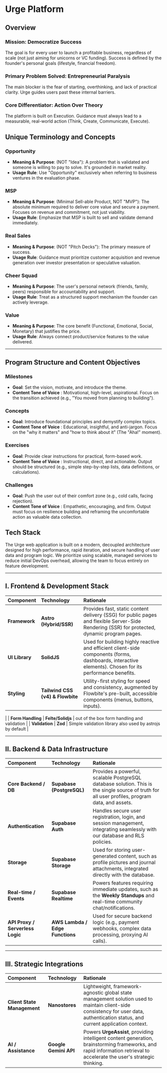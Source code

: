 # Urge Platform
## Overview
### Mission: Democratize Success
The goal is for every user to launch a profitable business, regardless of scale (not just aiming for unicorns or VC funding). Success is defined by the founder's personal goals (lifestyle, financial freedom).

### Primary Problem Solved: Entrepreneurial Paralysis
The main blocker is the fear of starting, overthinking, and lack of practical clarity. Urge guides users past these internal barriers.

### Core Differentiator: Action Over Theory
The platform is built on Execution. Guidance must always lead to a measurable, real-world action (Think, Create, Communicate, Execute).

## Unique Terminology and Concepts
### Opportunity
- **Meaning & Purpose**: (NOT "Idea"): A problem that is validated and someone is willing to pay to solve. It's grounded in market reality.
- **Usage Rule**: Use "Opportunity" exclusively when referring to business ventures in the evaluation phase.

### MSP
- **Meaning & Purpose**: (Minimal Sell-able Product, NOT "MVP"): The absolute minimum required to deliver core value and secure a payment. Focuses on revenue and commitment, not just viability.
- **Usage Rule**: Emphasize that MSP is built to sell and validate demand immediately.

### Real Sales
- **Meaning & Purpose**: (NOT "Pitch Decks"): The primary measure of success.
- **Usage Rule**: Guidance must prioritize customer acquisition and revenue generation over investor presentation or speculative valuation.

### Cheer Squad
- **Meaning & Purpose**: The user's personal network (friends, family, peers) responsible for accountability and support.
- **Usage Rule**: Treat as a structured support mechanism the founder can actively leverage.

### Value
- **Meaning & Purpose**: The core benefit (Functional, Emotional, Social, Monetary) that justifies the price.
- **Usage Rule**: Always connect product/service features to the value delivered.

---- 


## Program Structure and Content Objectives

### Milestones
- **Goal**: Set the vision, motivate, and introduce the theme.
- **Content Tone of Voice** : Motivational, high-level, aspirational. Focus on the transition achieved (e.g., "You moved from planning to building").

### Concepts
- **Goal**: Introduce foundational principles and demystify complex topics.
- **Content Tone of Voice** : Educational, insightful, and anti-jargon. Focus on the "why it matters" and "how to think about it" (The "Aha!" moment).

### Exercises
- **Goal**: Provide clear instructions for practical, form-based work.
- **Content Tone of Voice** : Instructional, direct, and actionable. Output should be structured (e.g., simple step-by-step lists, data definitions, or calculations).

### Challenges
- **Goal**: Push the user out of their comfort zone (e.g., cold calls, facing rejection).
- **Content Tone of Voice** : Empathetic, encouraging, and firm. Output must focus on resilience building and reframing the uncomfortable action as valuable data collection.

## Tech Stack 
The Urge web application is built on a modern, decoupled architecture designed for high performance, rapid iteration, and secure handling of user data and program logic. We prioritize using scalable, managed services to reduce initial DevOps overhead, allowing the team to focus entirely on feature development.

---

## I. Frontend & Development Stack

| Component | Technology | Rationale |
| :--- | :--- | :--- |
| **Framework** | **Astro (Hybrid/SSR)** | Provides fast, static content delivery (SSG) for public pages and flexible Server-Side Rendering (SSR) for protected, dynamic program pages. |
| **UI Library** | **SolidJS** | Used for building highly reactive and efficient client-side components (forms, dashboards, interactive elements). Chosen for its performance benefits. |
| **Styling** | **Tailwind CSS (v4) & Flowbite** | Utility-first styling for speed and consistency, augmented by Flowbite's pre-built, accessible components (menus, buttons, inputs). |
|
| **Form Handling** | **Felte/Solidjs** | out of the box form handling and validation |
| **Validation** | **Zod** | Simple validation library also used by astrojs by default |

---

## II. Backend & Data Infrastructure

| Component | Technology | Rationale |
| :--- | :--- | :--- |
| **Core Backend / DB** | **Supabase (PostgreSQL)** | Provides a powerful, scalable PostgreSQL database solution. This is the single source of truth for all user profiles, program data, and assets. |
| **Authentication** | **Supabase Auth** | Handles secure user registration, login, and session management, integrating seamlessly with our database and RLS policies. |
| **Storage** | **Supabase Storage** | Used for storing user-generated content, such as profile pictures and journal attachments, integrated directly with the database. |
| **Real-time / Events** | **Supabase Realtime** | Powers features requiring immediate updates, such as the **Weekly Standups** and real-time community chat/notifications. |
| **API Proxy / Serverless Logic** | **AWS Lambda / Edge Functions** | Used for secure backend logic (e.g., payment webhooks, complex data processing, proxying AI calls). |

---

## III. Strategic Integrations

| Component | Technology | Rationale |
| :--- | :--- | :--- |
| **Client State Management** | **Nanostores** | Lightweight, framework-agnostic global state management solution used to maintain client-side consistency for user data, authentication status, and current application context. |
| **AI / Assistance** | **Google Gemini API** | Powers **UrgeAssist**, providing intelligent content generation, brainstorming frameworks, and rapid information retrieval to accelerate the user's strategic thinking. |

